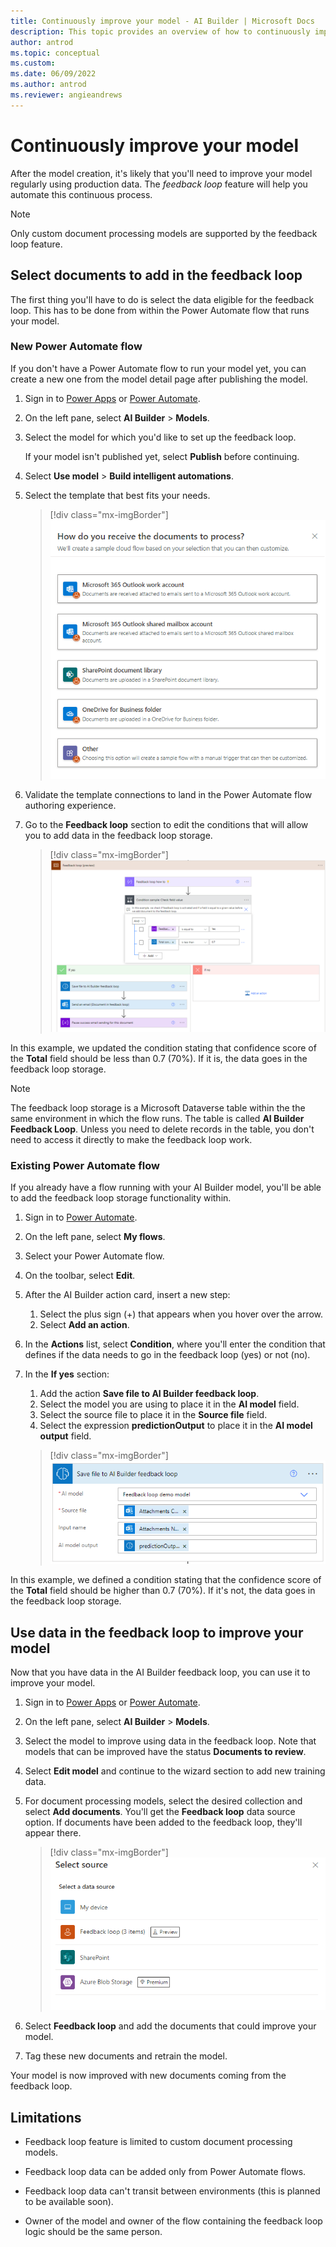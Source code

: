 ```yaml
---
title: Continuously improve your model - AI Builder | Microsoft Docs
description: This topic provides an overview of how to continuously improve AI Builder models.
author: antrod
ms.topic: conceptual
ms.custom:
ms.date: 06/09/2022
ms.author: antrod
ms.reviewer: angieandrews
---
```


# Continuously improve your model

After the model creation, it's likely that you'll need to improve your model regularly using production data. The *feedback loop* feature will help you automate this continuous process.

> [!NOTE]
> Only custom document processing models are supported by the feedback loop feature.

## Select documents to add in the feedback loop

The first thing you'll have to do is select the data eligible for the feedback loop. This has to be done from within the Power Automate flow that runs your model.

### New Power Automate flow

If you don't have a Power Automate flow to run your model yet, you can create a new one from the model detail page after publishing the model.

1. Sign in to [Power Apps](https://make.powerapps.com/) or [Power Automate](https://flow.microsoft.com/signin).

1. On the left pane, select **AI Builder** > **Models**.

1. Select the model for which you'd like to set up the feedback loop.

    If your model isn't published yet, select **Publish** before continuing.

1. Select **Use model** > **Build intelligent automations**.

1. Select the template that best fits your needs.

    > [!div class="mx-imgBorder"]
    > ![Select template](media/templates-feedbackloop.png "Select template")

1. Validate the template connections to land in the Power Automate flow authoring experience.

1. Go to the **Feedback loop** section to edit the conditions that will allow you to add data in the feedback loop storage.

    > [!div class="mx-imgBorder"]
    > ![Feedback loop section](media/feedback-loop-section.png "Feedback loop section")

In this example, we updated the condition stating that confidence score of the **Total** field should be less than 0.7 (70%). If it is, the data goes in the feedback loop storage.

> [!NOTE]
> The feedback loop storage is a Microsoft Dataverse table within the the same environment in which the flow runs. The table is called **AI Builder Feedback Loop**. Unless you need to delete records in the table, you don't need to access it directly to make the feedback loop work.

### Existing Power Automate flow

If you already have a flow running with your AI Builder model, you'll be able to add the feedback loop storage functionality within.

1. Sign in to [Power Automate](https://flow.microsoft.com/signin).

1. On the left pane, select **My flows**.

1. Select your Power Automate flow.

1. On the toolbar, select **Edit**.

1. After the AI Builder action card, insert a new step:
    1. Select the plus sign (+) that appears when you hover over the arrow.
    1. Select **Add an action**.

1. In the **Actions** list, select **Condition**, where you'll enter the condition that defines if the data needs to go in the feedback loop (yes) or not (no).

1. In the **If yes** section:
    1. Add the action **Save file to AI Builder feedback loop**.
    1. Select the model you are using to place it in the **AI model** field.
    1. Select the source file to place it in the **Source file** field.
    1. Select the expression **predictionOutput** to place it in the **AI model output** field.

    > [!div class="mx-imgBorder"]
    > ![Feedback loop action](media/feedback-loop-action.png "Feedback loop action")

In this example, we defined a condition stating that the confidence score of the **Total** field should be higher than 0.7 (70%). If it's not, the data goes in the feedback loop storage.

## Use data in the feedback loop to improve your model

Now that you have data in the AI Builder feedback loop, you can use it to improve your model.

1. Sign in to [Power Apps](https://make.powerapps.com/) or [Power Automate](https://flow.microsoft.com/signin).

1. On the left pane, select **AI Builder** > **Models**.

1. Select the model to improve using data in the feedback loop. Note that models that can be improved have the status **Documents to review**.

1. Select **Edit model** and continue to the wizard section to add new training data.

1. For document processing models, select the desired collection and select **Add documents**. You'll get the **Feedback loop** data source option. If documents have been added to the feedback loop, they'll appear there.

    > [!div class="mx-imgBorder"]
    > ![Feedback loop data source](media/feedback-loop-datasource.png "Feedback loop data source")

1. Select **Feedback loop** and add the documents that could improve your model.

1. Tag these new documents and retrain the model.

Your model is now improved with new documents coming from the feedback loop.

## Limitations

- Feedback loop feature is limited to custom document processing models.

- Feedback loop data can be added only from Power Automate flows.

- Feedback loop data can't transit between environments (this is planned to be available soon).

- Owner of the model and owner of the flow containing the feedback loop logic should be the same person.
